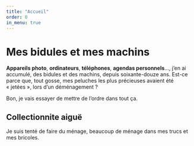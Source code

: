 ```yaml
---
title: "Accueil"
order: 0
in_menu: true
---
```

# Mes bidules et mes machins

**Appareils photo**, **ordinateurs**, **téléphones**, **agendas personnels**…, j’en ai accumulé, des bidules et des machins, depuis soixante-douze ans. Est-ce parce que, tout gosse, mes peluches les plus précieuses avaient été « jetées », lors d’un déménagement ?

Bon, je vais essayer de mettre de l’ordre dans tout ça. 


## Collectionnite aiguë 

Je suis tenté de faire du ménage, beaucoup de ménage dans mes trucs et mes bricoles. 